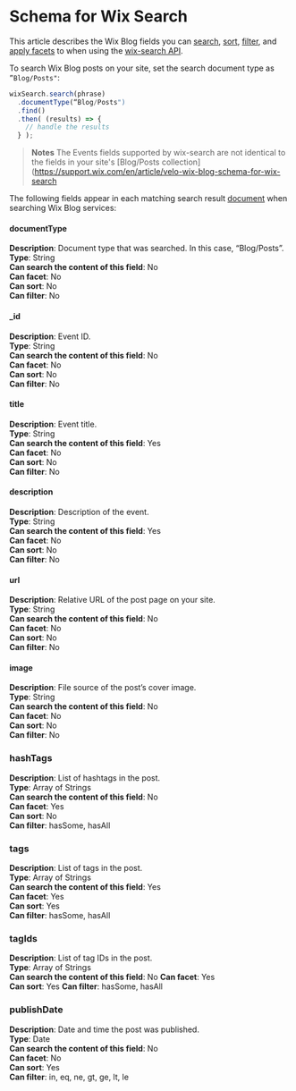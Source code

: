 

# Schema for Wix Search  





This article describes the Wix Blog fields you can [search](https://www.wix.com/velo/reference/wix-search.html#search), [sort](https://www.wix.com/velo/reference/wix-search.WixSearchBuilder.html#ascending), [filter](https://www.wix.com/velo/reference/wix-search.html#filter), and [apply facets](https://www.wix.com/velo/reference/wix-search.WixSearchBuilder.html#facets) to when using the [wix-search API](https://www.wix.com/velo/reference/wix-search.html).

To search Wix Blog posts on your site, set the search document type as `”Blog/Posts"`:

```javascript
wixSearch.search(phrase)  
  .documentType(“Blog/Posts")  
  .find()  
  .then( (results) => {  
    // handle the results
  } );  
```

> **Notes**
> The Events fields supported by wix-search are not identical to the fields in your site's [Blog/Posts collection](https://support.wix.com/en/article/velo-wix-blog-schema-for-wix-search


The following fields appear in each matching search result [document](https://www.wix.com/velo/reference/wix-search.WixSearchResult.html#documents) when searching Wix Blog services:

#### documentType   

**Description**: Document type that was searched. In this case, “Blog/Posts”.  
**Type**: String  
**Can search the content of this field**: No  
**Can facet**: No  
**Can sort**: No  
**Can filter**: No  

#### \_id   

**Description**: Event ID.  
**Type**: String  
**Can search the content of this field**: No  
**Can facet**: No  
**Can sort**: No  
**Can filter**: No  

#### title   

**Description**: Event title.  
**Type**: String  
**Can search the content of this field**: Yes  
**Can facet**: No  
**Can sort**: No  
**Can filter**: No  

#### description   

**Description**: Description of the event.  
**Type**: String  
**Can search the content of this field**: Yes  
**Can facet**: No  
**Can sort**: No  
**Can filter**: No  

#### url   

**Description**: Relative URL of the post page on your site.   
**Type**: String  
**Can search the content of this field**: No  
**Can facet**: No  
**Can sort**: No  
**Can filter**: No  

#### image   

**Description**: File source of the post’s cover image.  
**Type**: String  
**Can search the content of this field**: No  
**Can facet**: No  
**Can sort**: No  
**Can filter**: No

### hashTags   

**Description**: List of hashtags in the post.  
**Type**: Array of Strings  
**Can search the content of this field**: No  
**Can facet**: Yes  
**Can sort**: No  
**Can filter**: hasSome, hasAll  

### tags 

**Description**: List of tags in the post.  
**Type**: Array of Strings  
**Can search the content of this field**: Yes  
**Can facet**: Yes  
**Can sort**: Yes  
**Can filter**: hasSome, hasAll  

### tagIds 

**Description**: List of tag IDs in the post.  
**Type**: Array of Strings  
**Can search the content of this field**: No 
**Can facet**: Yes  
**Can sort**: Yes 
**Can filter**: hasSome, hasAll

### publishDate   

**Description**: Date and time the post was published.  
**Type**: Date  
**Can search the content of this field**: No  
**Can facet**: No  
**Can sort**: Yes  
**Can filter**: in, eq, ne, gt, ge, lt, le  

